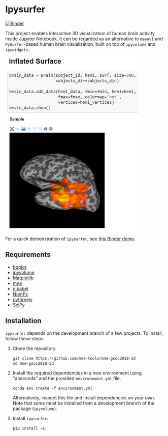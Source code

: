 # Ipysurfer

[![Binder](https://mybinder.org/badge.svg)](https://mybinder.org/v2/gh/mne-tools/mne-gsoc2018-3d/master?filepath=examples%2Fipysurfer.ipynb)

This project enables interactive 3D visualization of human brain activity inside Jupyter Notebook.
It can be regarded as an alternative to `mayavi` and `PySurfer`-based human brain visualization, built on top of `ipyvolume` and `ipywidgets`.

![Demo brain](doc/images/demo.png)

For a quick demonstration of `ipysurfer`, see [this Binder demo](https://mybinder.org/v2/gh/mne-tools/mne-gsoc2018-3d/master?filepath=examples%2Fipysurfer.ipynb).

## Requirements

- [bqplot](https://github.com/bloomberg/bqplot)
- [ipyvolume](https://github.com/maartenbreddels/ipyvolume)
- [Matplotlib](http://matplotlib.org)
- [mne](https://github.com/mne-tools/mne-python)
- [nibabel](https://github.com/nipy/nibabel/)
- [NumPy](https://github.com/numpy/numpy)
- [pythreejs](https://github.com/jupyter-widgets/pythreejs)
- [SciPy](https://github.com/scipy/scipy)

## Installation

`ipysurfer` depends on the development branch of a few projects. To install, follow these steps:

1. Clone the repository
   
   ```
   git clone https://github.com/mne-tools/mne-gsoc2018-3d
   cd mne-gsoc2018-3d
   ```
2. Install the required dependencies in a new environment using "anaconda" and the provided `environmnent.yml` file.

   ```
   conda env create -f environment.yml
   ```
   
   Alternatively, inspect this file and install dependencies on your own. Note that some must be installed from a development
   branch of the package (`ipyvolume`).
3. Install `ipysurfer`:
   
   ```
   pip install -e.
   ```
